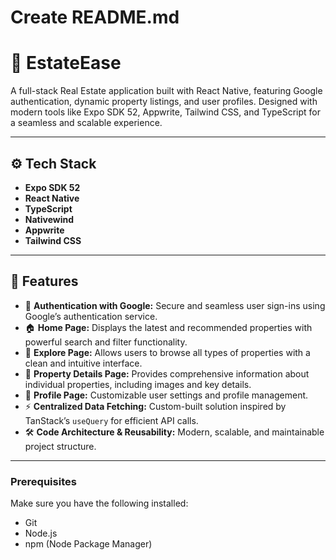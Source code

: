 
# Create README.md
# 🏡 EstateEase

A full-stack Real Estate application built with React Native, featuring Google authentication, dynamic property listings, and user profiles. Designed with modern tools like Expo SDK 52, Appwrite, Tailwind CSS, and TypeScript for a seamless and scalable experience.

---

## ⚙️ Tech Stack

- **Expo SDK 52**
- **React Native**
- **TypeScript**
- **Nativewind**
- **Appwrite**
- **Tailwind CSS**

---

## 🔋 Features

- 🔐 **Authentication with Google:** Secure and seamless user sign-ins using Google’s authentication service.
- 🏠 **Home Page:** Displays the latest and recommended properties with powerful search and filter functionality.
- 🔎 **Explore Page:** Allows users to browse all types of properties with a clean and intuitive interface.
- 🏢 **Property Details Page:** Provides comprehensive information about individual properties, including images and key details.
- 👤 **Profile Page:** Customizable user settings and profile management.
- ⚡ **Centralized Data Fetching:** Custom-built solution inspired by TanStack’s `useQuery` for efficient API calls.
- 🛠️ **Code Architecture & Reusability:** Modern, scalable, and maintainable project structure.

---


### Prerequisites

Make sure you have the following installed:

- Git
- Node.js
- npm (Node Package Manager)
